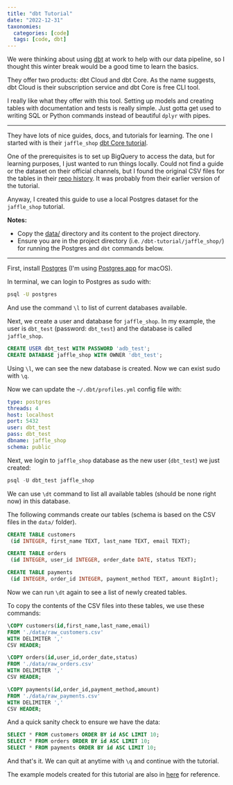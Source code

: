 ```yaml
---
title: "dbt Tutorial"
date: "2022-12-31"
taxonomies:
  categories: [code]
  tags: [code, dbt]
---
```


We were thinking about using [dbt](https://www.getdbt.com/product/what-is-dbt/) at work to help with our data pipeline, so I thought this winter break would be a good time to learn the basics.

They offer two products: dbt Cloud and dbt Core. As the name suggests, dbt Cloud is their subscription service and dbt Core is free CLI tool.

I really like what they offer with this tool. Setting up models and creating tables with documentation and tests is really simple. Just gotta get used to writing SQL or Python commands instead of beautiful `dplyr` with pipes.

---

They have lots of nice guides, docs, and tutorials for learning. The one I started with is their `jaffle_shop` [dbt Core tutorial](https://docs.getdbt.com/docs/get-started/getting-started-dbt-core).

One of the prerequisites is to set up BigQuery to access the data, but for learning purposes, I just wanted to run things locally. Could not find a guide or the dataset on their official channels, but I found the original CSV files for the tables in their [repo history](https://github.com/dbt-labs/jaffle_shop/tree/f72efd299dea41b17d84e02d49d364631cca2709). It was probably from their earlier version of the tutorial.

Anyway, I created this guide to use a local Postgres dataset for the `jaffle_shop` tutorial.

**Notes:**

- Copy the [data/](https://github.com/dbt-labs/jaffle_shop/tree/f72efd299dea41b17d84e02d49d364631cca2709) directory and its content to the project directory.
- Ensure you are in the project directory (i.e. `/dbt-tutorial/jaffle_shop/`) for running the Postgres and `dbt` commands below.

---

First, install [Postgres](https://www.postgresql.org/download/) (I'm using [Postgres app](https://postgresapp.com) for macOS).

In terminal, we can login to Postgres as sudo with:

```sh
psql -U postgres
```

And use the command `\l` to list of current databases available.

Next, we create a user and database for `jaffle_shop`. In my example, the user is `dbt_test` (password: `dbt_test`) and the database is called `jaffle_shop`.

```sql
CREATE USER dbt_test WITH PASSWORD 'adb_test';
CREATE DATABASE jaffle_shop WITH OWNER 'dbt_test';
```

Using `\l`, we can see the new database is created. Now we can exist sudo with `\q`.

Now we can update the `~/.dbt/profiles.yml` config file with:

```yaml
type: postgres
threads: 4
host: localhost
port: 5432
user: dbt_test
pass: dbt_test
dbname: jaffle_shop
schema: public
```

Next, we login to `jaffle_shop` database as the new user (`dbt_test`) we just created:

```sql
psql -U dbt_test jaffle_shop
```

We can use `\dt` command to list all available tables (should be none right now) in this database.

The following commands create our tables (schema is based on the CSV files in the `data/` folder).

```sql
CREATE TABLE customers
 (id INTEGER, first_name TEXT, last_name TEXT, email TEXT);

CREATE TABLE orders
 (id INTEGER, user_id INTEGER, order_date DATE, status TEXT);

CREATE TABLE payments
 (id INTEGER, order_id INTEGER, payment_method TEXT, amount BigInt);
```

Now we can run `\dt` again to see a list of newly created tables.

To copy the contents of the CSV files into these tables, we use these commands:

```sql
\COPY customers(id,first_name,last_name,email)
FROM './data/raw_customers.csv'
WITH DELIMITER ','
CSV HEADER;

\COPY orders(id,user_id,order_date,status)
FROM './data/raw_orders.csv'
WITH DELIMITER ','
CSV HEADER;

\COPY payments(id,order_id,payment_method,amount)
FROM './data/raw_payments.csv'
WITH DELIMITER ','
CSV HEADER;
```

And a quick sanity check to ensure we have the data:

```sql
SELECT * FROM customers ORDER BY id ASC LIMIT 10;
SELECT * FROM orders ORDER BY id ASC LIMIT 10;
SELECT * FROM payments ORDER BY id ASC LIMIT 10;
```

And that's it. We can quit at anytime with `\q` and continue with the tutorial.

The example models created for this tutorial are also in [here](https://github.com/pymk/dbt-tutorial/tree/master/jaffle_shop) for reference.
